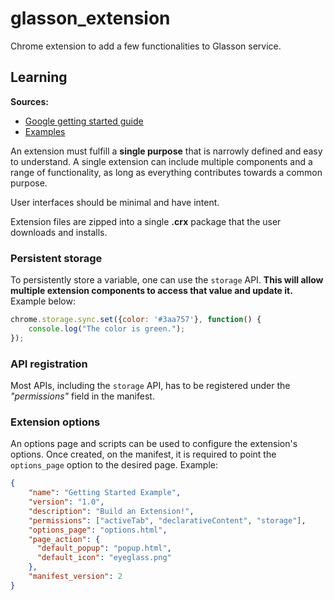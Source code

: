 # glasson_extension

Chrome extension to add a few functionalities to Glasson service.

## Learning

**Sources:**
- [Google getting started guide](https://developer.chrome.com/extensions)
- [Examples](https://github.com/orbitbot/chrome-extensions-examples)

An extension must fulfill a **single purpose** that is narrowly defined and easy to understand. A single extension can include multiple components and a range of functionality, as long as everything contributes towards a common purpose. 

User interfaces should be minimal and have intent.

Extension files are zipped into a single **.crx** package that the user downloads and installs.

### Persistent storage

To persistently store a variable, one can use the `storage` API. **This will allow multiple extension components to access that value and update it.** Example below:

```javascript
chrome.storage.sync.set({color: '#3aa757'}, function() {
    console.log("The color is green.");
});
```

### API registration

Most APIs, including the `storage` API, has to be registered under the *"permissions"* field in the manifest.

### Extension options

An options page and scripts can be used to configure the extension's options. Once created, on the manifest, it is required to point the `options_page` option to the desired page. Example:

```json
{
    "name": "Getting Started Example",
    "version": "1.0",
    "description": "Build an Extension!",
    "permissions": ["activeTab", "declarativeContent", "storage"],
    "options_page": "options.html",
    "page_action": {
      "default_popup": "popup.html",
      "default_icon": "eyeglass.png"
    },
    "manifest_version": 2
}
```
